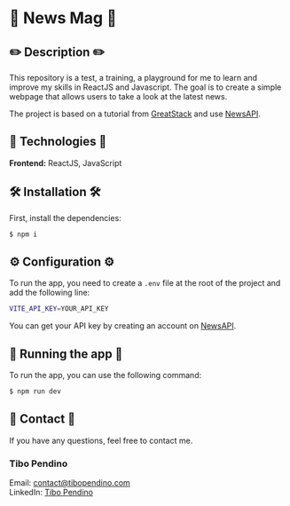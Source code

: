 # 🚨️ News Mag 🚨

## ✏️ Description ✏️

This repository is a test, a training, a playground for me to learn and improve my skills in ReactJS and Javascript. The goal is to create a simple webpage that allows users to take a look at the latest news.

The project is based on a tutorial from [GreatStack](https://www.youtube.com/watch?v=waCkrUIlSTo) and use [NewsAPI](https://newsapi.org/).

## 🧠 Technologies 🧠

**Frontend:** ReactJS, JavaScript</br>

## 🛠 Installation 🛠

First, install the dependencies:
```bash
$ npm i
```

## ⚙️ Configuration ⚙️

To run the app, you need to create a `.env` file at the root of the project and add the following line:
```bash
VITE_API_KEY=YOUR_API_KEY
```

You can get your API key by creating an account on [NewsAPI](https://newsapi.org/).

## 🚀 Running the app 🚀

To run the app, you can use the following command:
```bash
$ npm run dev
```

## 🐸 Contact 🐸

If you have any questions, feel free to contact me.
### Tibo Pendino
Email: [contact@tibopendino.com](mailto:contact@tibopendino.com)</br>
LinkedIn: [Tibo Pendino](https://www.linkedin.com/in/tibo-pendino/)
